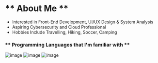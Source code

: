  # ** About Me **
 - Interested in Front-End Development, UI/UX Design & System Analysis
- Aspiring Cybersecurity and Cloud Professional
- Hobbies Include Travelling, Hiking, Soccer, Camping


### ** Programming Languages that I'm familiar with **
![image](https://github.com/user-attachments/assets/dc1241de-ab3f-455b-9394-b4906645c9ff)
![image](https://github.com/user-attachments/assets/98c4656e-51b4-40ab-a8e3-23709bf3f7d1) ![image](https://github.com/user-attachments/assets/a6d3f4b7-b055-4c30-bfba-ad9da929c7fa)



